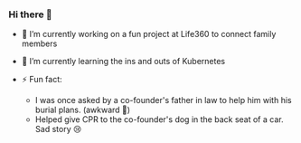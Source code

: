 ### Hi there 👋

- 🔭 I’m currently working on a fun project at Life360 to connect family members

- 🌱 I’m currently learning the ins and outs of Kubernetes

- ⚡ Fun fact: 
  * I was once asked by a co-founder's father in law to help him with his burial plans. (awkward 😬)
  * Helped give CPR to the co-founder's dog in the back seat of a car.  Sad story 😢

<!--
**jackfurr/jackfurr** is a ✨ _special_ ✨ repository because its `README.md` (this file) appears on your GitHub profile.

Here are some ideas to get you started:

- 🔭 I’m currently working on ...
- 🌱 I’m currently learning ...
- 👯 I’m looking to collaborate on ...
- 🤔 I’m looking for help with ...
- 💬 Ask me about ...
- 📫 How to reach me: ...
- 😄 Pronouns: ...
- ⚡ Fun fact: ...
-->

